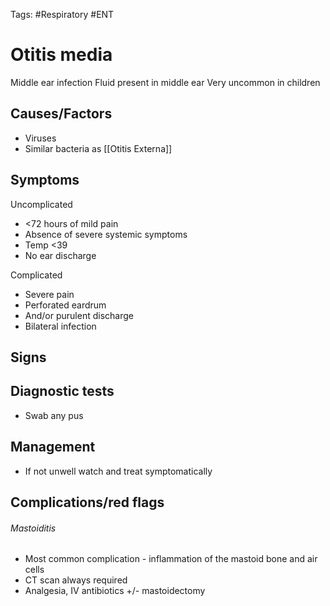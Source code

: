 Tags: #Respiratory #ENT
# Otitis media
Middle ear infection
Fluid present in middle ear
Very uncommon in children


## Causes/Factors
- Viruses
- Similar bacteria as [[Otitis Externa]]

## Symptoms
Uncomplicated
- <72 hours of mild pain
- Absence of severe systemic symptoms
- Temp <39
- No ear discharge

Complicated
- Severe pain 
- Perforated eardrum 
- And/or purulent discharge
- Bilateral infection

## Signs


## Diagnostic tests
- Swab any pus

## Management
- If not unwell watch and treat symptomatically 

## Complications/red flags
###### Mastoiditis
- Most common complication - inflammation of the mastoid bone and air cells
- CT scan always required
- Analgesia, IV antibiotics +/- mastoidectomy

